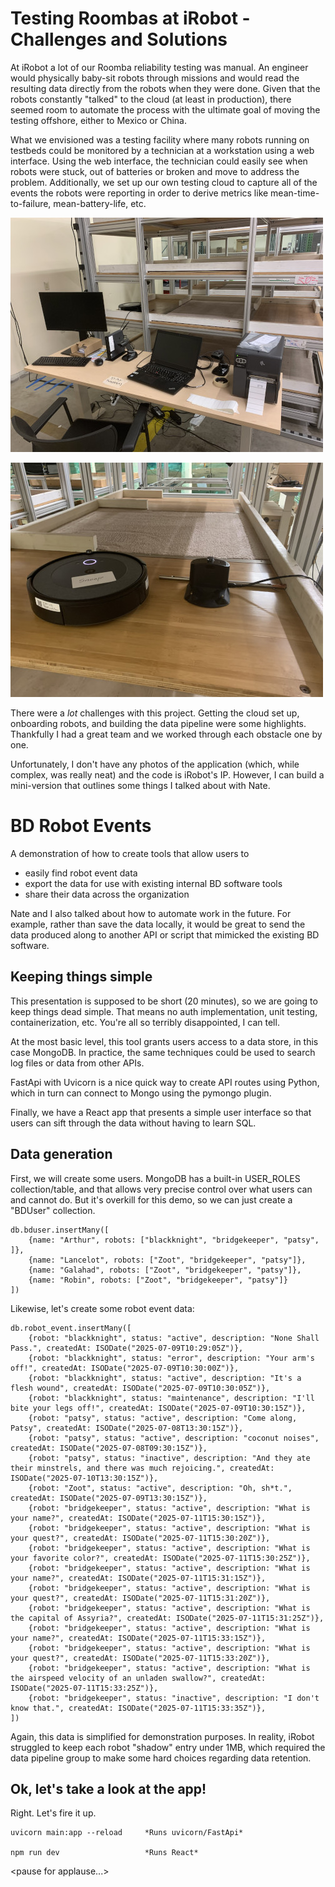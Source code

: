 # Testing Roombas at iRobot - Challenges and Solutions
At iRobot a lot of our Roomba reliability testing was manual.  An engineer would physically baby-sit robots through missions and would read the resulting data directly from the robots when they were done.  Given that the robots constantly "talked" to the cloud (at least in production), there seemed room to automate the process with the ultimate goal of moving the testing offshore, either to Mexico or China.

What we envisioned was a testing facility where many robots running on testbeds could be monitored by a technician at a workstation using a web interface.  Using the web interface, the technician could easily see when robots were stuck, out of batteries or broken and move to address the problem.  Additionally, we set up our own testing cloud to capture all of the events the robots were reporting in order to derive metrics like mean-time-to-failure, mean-battery-life, etc.

![Workstation](./img/workstation.jpg "Workstation")

![Testbed](./img/testbed.jpg "Testbed")

There were a *lot* challenges with this project.  Getting the cloud set up, onboarding robots, and building the data pipeline were some highlights.  Thankfully I had a great team and we worked through each obstacle one by one.

Unfortunately, I don't have any photos of the application (which, while complex, was really neat) and the code is iRobot's IP.  However, I can build a mini-version that outlines some things I talked about with Nate.

# BD Robot Events
A demonstration of how to create tools that allow users to
- easily find robot event data 
- export the data for use with existing internal BD software tools
- share their data across the organization

Nate and I also talked about how to automate work in the future.  For example, rather than save the data locally, it would be great to send the data produced along to another API or script that mimicked the existing BD software.

## Keeping things simple
This presentation is supposed to be short (20 minutes), so we are going to keep things dead simple.  That means no auth implementation, unit testing, containerization, etc.  You're all so terribly disappointed, I can tell.

At the most basic level, this tool grants users access to a data store, in this case MongoDB.  In practice, the same techniques could be used to search log files or data from other APIs.  

FastApi with Uvicorn is a nice quick way to create API routes using Python, which in turn can connect to Mongo using the pymongo plugin.  

Finally, we have a React app that presents a simple user interface so that users can sift through the data without having to learn SQL.

## Data generation

First, we will create some users.  MongoDB has a built-in USER_ROLES collection/table, and that allows very precise control over what users can and cannot do.  But it's overkill for this demo, so we can just create a "BDUser" collection.

    db.bduser.insertMany([
        {name: "Arthur", robots: ["blackknight", "bridgekeeper", "patsy", ]},
        {name: "Lancelot", robots: ["Zoot", "bridgekeeper", "patsy"]},
        {name: "Galahad", robots: ["Zoot", "bridgekeeper", "patsy"]},
        {name: "Robin", robots: ["Zoot", "bridgekeeper", "patsy"]}
    ])

Likewise, let's create some robot event data:

    db.robot_event.insertMany([
        {robot: "blackknight", status: "active", description: "None Shall Pass.", createdAt: ISODate("2025-07-09T10:29:05Z")},
        {robot: "blackknight", status: "error", description: "Your arm's off!", createdAt: ISODate("2025-07-09T10:30:00Z")},
        {robot: "blackknight", status: "active", description: "It's a flesh wound", createdAt: ISODate("2025-07-09T10:30:05Z")},
        {robot: "blackknight", status: "maintenance", description: "I'll bite your legs off!", createdAt: ISODate("2025-07-09T10:30:15Z")},
        {robot: "patsy", status: "active", description: "Come along, Patsy", createdAt: ISODate("2025-07-08T13:30:15Z")},
        {robot: "patsy", status: "active", description: "coconut noises", createdAt: ISODate("2025-07-08T09:30:15Z")},
        {robot: "patsy", status: "inactive", description: "And they ate their minstrels, and there was much rejoicing.", createdAt: ISODate("2025-07-10T13:30:15Z")},
        {robot: "Zoot", status: "active", description: "Oh, sh*t.", createdAt: ISODate("2025-07-09T13:30:15Z")},
        {robot: "bridgekeeper", status: "active", description: "What is your name?", createdAt: ISODate("2025-07-11T15:30:15Z")},    
        {robot: "bridgekeeper", status: "active", description: "What is your quest?", createdAt: ISODate("2025-07-11T15:30:20Z")},    
        {robot: "bridgekeeper", status: "active", description: "What is your favorite color?", createdAt: ISODate("2025-07-11T15:30:25Z")},    
        {robot: "bridgekeeper", status: "active", description: "What is your name?", createdAt: ISODate("2025-07-11T15:31:15Z")},    
        {robot: "bridgekeeper", status: "active", description: "What is your quest?", createdAt: ISODate("2025-07-11T15:31:20Z")},    
        {robot: "bridgekeeper", status: "active", description: "What is the capital of Assyria?", createdAt: ISODate("2025-07-11T15:31:25Z")},  
        {robot: "bridgekeeper", status: "active", description: "What is your name?", createdAt: ISODate("2025-07-11T15:33:15Z")},    
        {robot: "bridgekeeper", status: "active", description: "What is your quest?", createdAt: ISODate("2025-07-11T15:33:20Z")},    
        {robot: "bridgekeeper", status: "active", description: "What is the airspeed velocity of an unladen swallow?", createdAt: ISODate("2025-07-11T15:33:25Z")},  
        {robot: "bridgekeeper", status: "inactive", description: "I don't know that.", createdAt: ISODate("2025-07-11T15:33:35Z")},  
    ])

Again, this data is simplified for demonstration purposes.  In reality, iRobot struggled to keep each robot "shadow" entry under 1MB, which required the data pipeline group to make some hard choices regarding data retention.

## Ok, let's take a look at the app!

Right.  Let's fire it up.  

    uvicorn main:app --reload     *Runs uvicorn/FastApi*

    npm run dev                   *Runs React*

\<pause for applause...\>
